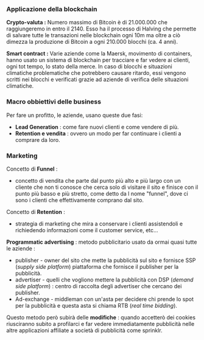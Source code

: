 ### Applicazione della blockchain

**Crypto-valuta :**
Numero massimo di Bitcoin è di 21.000.000 che raggiungeremo in entro il 2140. Esso ha il processo di Halving che permette di salvare tutte le transazioni nelle blockchain ogni 10m ma oltre a ciò dimezza la produzione di Bitcoin a ogni 210.000 blocchi (ca. 4 anni).

**Smart contract :**
Varie aziende come la Maersk, movimento di containers, hanno usato un sistema di blockchain per tracciare e far vedere ai clienti, ogni tot tempo, lo stato della merce. In caso di blocchi e situazioni climatiche problematiche che potrebbero causare ritardo, essi vengono scritti nei blocchi e verificati grazie ad aziende di verifica delle situazioni climatiche.
### Macro obbiettivi delle business

Per fare un profitto, le aziende, usano queste due fasi: 
- **Lead Generation** : come fare nuovi clienti e come vendere di più.
- **Retention e vendita** : ovvero un modo per far continuare i clienti a comprare da loro.
### Marketing

Concetto di **Funnel** : 
- concetto di vendita che parte dal punto più alto e più largo con un cliente che non ti conosce che cerca solo di visitare il sito e finisce con il punto più basso e più stretto, come detto da l nome "funnel", dove ci sono i clienti che effettivamente comprano dal sito.

Concetto di **Retention** : 
- strategia di marketing che mira a conservare i clienti assistendoli e richiedendo informazioni come il customer service, etc...

**Programmatic advertising** :
metodo pubblicitario usato da ormai quasi tutte le aziende : 
- publisher - owner del sito che mette la pubblicità sul sito e fornisce SSP (*supply side platform*) piattaforma che fornisce il publisher per la pubblicità.
- advertiser - quelli che vogliono mettere la pubblicità con DSP (*demand side platform*) : centro di raccolta degli advertiser che cercano dei publisher.
- Ad-exchange - middleman con un'asta per decidere chi prende lo spot per la pubblicità e questa asta si chiama RTB (*real time bidding*).

Questo metodo però subirà delle **modifiche** : 
quando accetterò dei cookies riusciranno subito a profilarci e far vedere immediatamente pubblicità nelle altre applicazioni affiliate a società di pubblicità come sprinklr.
